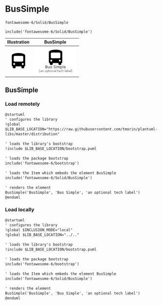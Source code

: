 # BusSimple


```text
fontawesome-6/Solid/BusSimple
```

```text
include('fontawesome-6/Solid/BusSimple')
```



| Illustration | BusSimple |
| :---: | :---: |
| ![illustration for Illustration](../../fontawesome-6/Solid/BusSimple.png) | ![illustration for BusSimple](../../fontawesome-6/Solid/BusSimple.Local.png) |




## BusSimple

### Load remotely
```plantuml
@startuml
' configures the library
!global $LIB_BASE_LOCATION="https://raw.githubusercontent.com/tmorin/plantuml-libs/master/distribution"

' loads the library's bootstrap
!include $LIB_BASE_LOCATION/bootstrap.puml

' loads the package bootstrap
include('fontawesome-6/bootstrap')

' loads the Item which embeds the element BusSimple
include('fontawesome-6/Solid/BusSimple')

' renders the element
BusSimple('BusSimple', 'Bus Simple', 'an optional tech label')
@enduml
```

### Load locally
```plantuml
@startuml
' configures the library
!global $INCLUSION_MODE="local"
!global $LIB_BASE_LOCATION="../.."

' loads the library's bootstrap
!include $LIB_BASE_LOCATION/bootstrap.puml

' loads the package bootstrap
include('fontawesome-6/bootstrap')

' loads the Item which embeds the element BusSimple
include('fontawesome-6/Solid/BusSimple')

' renders the element
BusSimple('BusSimple', 'Bus Simple', 'an optional tech label')
@enduml
```

